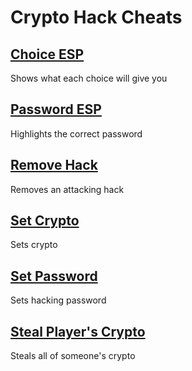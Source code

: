 # Crypto Hack Cheats

## [Choice ESP](choiceESP.js)
Shows what each choice will give you

## [Password ESP](passwordESP.js)
Highlights the correct password

## [Remove Hack](removeHack.js)
Removes an attacking hack

## [Set Crypto](setCrypto.js)
Sets crypto

## [Set Password](setPassword.js)
Sets hacking password

## [Steal Player's Crypto](stealPlayersCrypto.js)
Steals all of someone's crypto